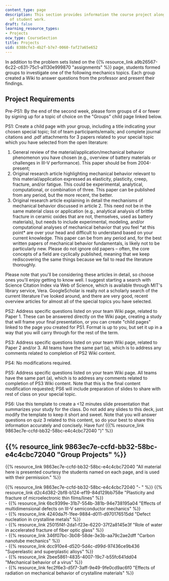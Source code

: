```yaml
---
content_type: page
description: This section provides information the course project along with samples
  of student work.
draft: false
learning_resource_types:
- Projects
ocw_type: CourseSection
title: Projects
uid: 8388cfe3-4b2f-b7e7-0060-faf27a65e652
---
```

In addition to the problem sets listed on the {{% resource_link a9b26567-6c22-c631-75c1-a1130e999870 "assignments" %}} page, students formed groups to investigate one of the following mechanics topics. Each group created a Wiki to answer questions from the professor and present their findings.

## Project Requirements

Pre-PS1: By the end of the second week, please form groups of 4 or fewer by signing up for a topic of choice on the "Groups" child page linked below.

PS1: Create a child page with your group, including a title indicating your chosen special topic; list of team participants/emails; and complete journal citations and .pdf attachments for 3 papers related to your special topic which you have selected from the open literature:

1. General review of the material/application/mechanical behavior phenomenon you have chosen (e.g., overview of battery materials or challenges in III-V performance). This paper should be from 2004-present;
2. Original research article highlighting mechanical behavior relevant to this material/application expressed as elasticity, plasticity, creep, fracture, and/or fatigue. This could be experimental, analytical, computational, or combination of three. This paper can be published from any period, but the more recent, the better.
3. Original research article explaining in detail the mechanisms of mechanical behavior discussed in article 2. This need not be in the same material class or application (e.g., analytical analysis of brittle fracture in ceramic oxides that are not, themselves, used as battery materials), but needs to include experimental, modeling, and/or computational analyses of mechanical behavior that you feel \*at this point\* are over your head and difficult to understand based on your current knowledge. This paper can be from any period and, for the best written papers of mechanical behavior fundamentals, is likely not to be particularly new. Please do not ignore old papers – often, the core concepts of a field are cyclically published, meaning that we keep rediscovering the same things because we fail to read the literature thoroughly.

Please note that you'll be considering these articles in detail, so choose ones you'll enjoy getting to know well. I suggest starting a search with Science Citation Index via Web of Science, which is available through MIT's library service, Vera. GoogleScholar is really not a scholarly search of the current literature I've looked around, and there are very good, recent overview articles for almost all of the special topics you have selected.

PS2: Address specific questions listed on your team Wiki page, related to Paper 1. These can be answered directly on the Wiki page, creating a study that will frame your final presentation, or you can create "child pages" linked to the page you created for PS1. Format is up to you, but set it up in a way that you will carry through for the rest of the term.

PS3: Address specific questions listed on your team Wiki page, related to Paper 2 and/or 3. All teams have the same part (a), which is to address any comments related to completion of PS2 Wiki content.

PS4: No modifications required.

PS5: Address specific questions listed on your team Wiki page. All teams have the same part (a), which is to address any comments related to completion of PS3 Wiki content. Note that this is the final content modification requested; PS6 will include preparation of slides to share with rest of class on your special topic.

PS6: Use this template to create a \<12 minutes slide presentation that summarizes your study for the class. Do not add any slides to this deck, just modify the template to keep it short and sweet. Note that you will answer questions on quiz 3 related to this content, so do your best to share this information accurately and concisely. Have fun! ({{% resource_link 9863ec7e-ccfd-bb32-58bc-e4c4cbc72040 ")" %}}

## {{% resource_link 9863ec7e-ccfd-bb32-58bc-e4c4cbc72040 "Group Projects" %}}

{{% resource_link 9863ec7e-ccfd-bb32-58bc-e4c4cbc72040 "All material here is presented courtesy the students named on each page, and is used with their permission." %}}

{{% resource_link 9863ec7e-ccfd-bb32-58bc-e4c4cbc72040 "- " %}} {{% resource_link d2c4d382-2bf8-b124-ef19-84d129bb758e "Plasticity and fracture of microelectronic thin films/lines" %}}   
\- {{% resource_link 6bc9399e-31b7-554b-381b-94e738195a04 "Effects of multidimensional defects on III-V semiconductor mechanics" %}}   
\- {{% resource_link 4240da7f-1fee-9884-d011-d970176515dd "Defect nucleation in crystalline metals" %}}   
\- {{% resource_link 25015f4f-2da1-f23e-6220-37f2a8145e3f "Role of water in accelerated fracture of fiber optic glass" %}}   
\- {{% resource_link 346f07bc-3b08-58de-3e3b-aa79c2ae2dff "Carbon nanotube mechanics" %}}   
\- {{% resource_link dcc910e4-d520-5d4c-d99d-97436ce9b436 "Superelastic and superplastic alloys" %}}   
\- {{% resource_link 2bee5861-4835-4007-19c7-b55fc641dd04 "Mechanical behavior of a virus" %}}   
\- {{% resource_link fec2f6e3-d5f7-3aff-9e49-9fe0cd9ac6f0 "Effects of radiation on mechanical behavior of crystalline materials" %}}